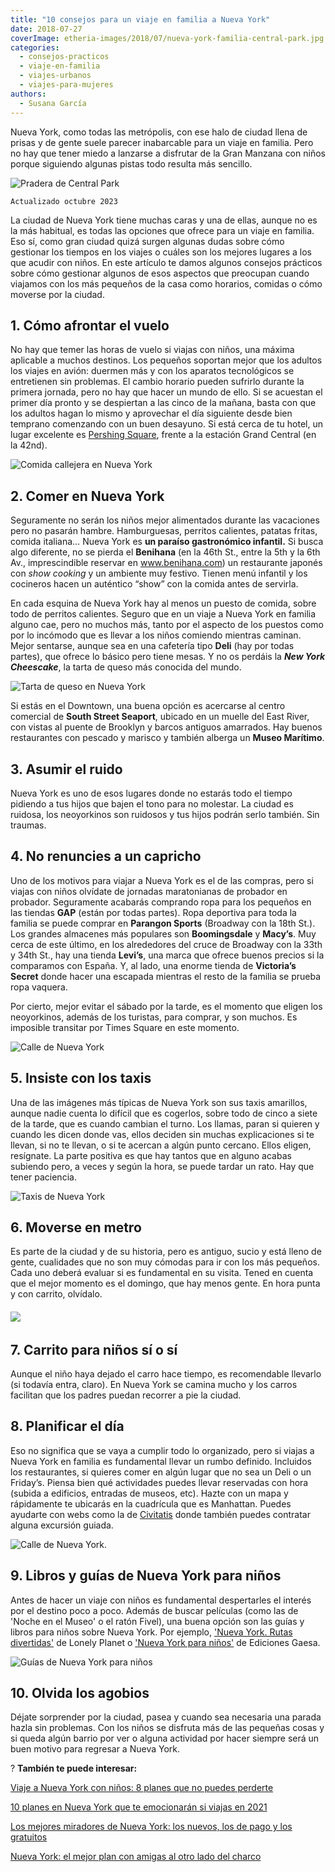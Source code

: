 ```yaml
---
title: "10 consejos para un viaje en familia a Nueva York"
date: 2018-07-27
coverImage: etheria-images/2018/07/nueva-york-familia-central-park.jpg
categories: 
  - consejos-practicos
  - viaje-en-familia
  - viajes-urbanos
  - viajes-para-mujeres
authors: 
  - Susana García
---
```


Nueva York, como todas las metrópolis, con ese halo de ciudad llena de prisas y de gente 
suele parecer inabarcable para un viaje en familia. Pero no hay que tener miedo a 
lanzarse a disfrutar de la Gran Manzana con niños porque siguiendo algunas pistas todo 
resulta más sencillo. 

![Pradera de Central Park](etheria-images/2018/07/nueva-york-familia-central-park.jpg "Juegos en Central Park.")

```
Actualizado octubre 2023
```

La ciudad de Nueva York tiene muchas caras y una de ellas, aunque no es la más habitual, 
es todas las opciones que ofrece para un viaje en familia. Eso sí, como gran ciudad 
quizá surgen algunas dudas sobre cómo gestionar los tiempos en los viajes o cuáles son 
los mejores lugares a los que acudir con niños. En este artículo te damos algunos 
consejos prácticos sobre cómo gestionar algunos de esos aspectos que preocupan cuando 
viajamos con los más pequeños de la casa como horarios, comidas o cómo moverse por la 
ciudad. 

## 1\. Cómo afrontar el vuelo

No hay que temer las horas de vuelo si viajas con niños, una máxima aplicable a muchos 
destinos. Los pequeños soportan mejor que los adultos los viajes en avión: duermen más y 
con los aparatos tecnológicos se entretienen sin problemas. El cambio horario pueden 
sufrirlo durante la primera jornada, pero no hay que hacer un mundo de ello. Si se 
acuestan el primer día pronto y se despiertan a las cinco de la mañana, basta con que 
los adultos hagan lo mismo y aprovechar el día siguiente desde bien temprano comenzando 
con un buen desayuno. Si está cerca de tu hotel, un lugar excelente es [Pershing 
Square](http://www.pershingsquare.com), frente a la estación Grand Central (en la 42nd). 

![Comida callejera en Nueva York](etheria-images/2018/07/Nueva-York-familias-perrito-caliente.jpg "Puesto típico de 'hot dogs' en Nueva York. © Chenyu Guan")

## 2\. Comer en Nueva York

Seguramente no serán los niños mejor alimentados durante las vacaciones pero no pasarán 
hambre. Hamburguesas, perritos calientes, patatas fritas, comida italiana… Nueva York es 
**un paraíso gastronómico infantil.** Si busca algo diferente, no se pierda el 
**Benihana** (en la 46th St., entre la 5th y la 6th Av., imprescindible reservar en 
www.benihana.com) un restaurante japonés con _show cooking_ y un ambiente muy festivo. 
Tienen menú infantil y los cocineros hacen un auténtico “show” con la comida antes de 
servirla. 

En cada esquina de Nueva York hay al menos un puesto de comida, sobre todo de perritos 
calientes. Seguro que en un viaje a Nueva York en familia alguno cae, pero no muchos 
más, tanto por el aspecto de los puestos como por lo incómodo que es llevar a los niños 
comiendo mientras caminan. Mejor sentarse, aunque sea en una cafetería tipo **Deli** 
(hay por todas partes), que ofrece lo básico pero tiene mesas. Y no os perdáis la _**New 
York Cheescake**_, la tarta de queso más conocida del mundo. 

![Tarta de queso en Nueva York](etheria-images/2018/07/nueva-york-familia-tarta-queso.jpg "New York Cheesecake.")

Si estás en el Downtown, una buena opción es acercarse al centro comercial de **South 
Street Seaport**, ubicado en un muelle del East River, con vistas al puente de Brooklyn 
y barcos antiguos amarrados. Hay buenos restaurantes con pescado y marisco y también 
alberga un **Museo Marítimo**. 

## 3\. Asumir el ruido

Nueva York es uno de esos lugares donde no estarás todo el tiempo pidiendo a tus hijos 
que bajen el tono para no molestar. La ciudad es ruidosa, los neoyorkinos son ruidosos y 
tus hijos podrán serlo también. Sin traumas. 

## 4\. No renuncies a un capricho

Uno de los motivos para viajar a Nueva York es el de las compras, pero si viajas con 
niños olvídate de jornadas maratonianas de probador en probador. Seguramente acabarás 
comprando ropa para los pequeños en las tiendas **GAP** (están por todas partes). Ropa 
deportiva para toda la familia se puede comprar en **Parangon Sports** (Broadway con la 
18th St.). Los grandes almacenes más populares son **Boomingsdale** y **Macy’s**. Muy 
cerca de este último, en los alrededores del cruce de Broadway con la 33th y 34th St., 
hay una tienda **Levi’s**, una marca que ofrece buenos precios si la comparamos con 
España. Y, al lado, una enorme tienda de **Victoria’s Secret** donde hacer una escapada 
mientras el resto de la familia se prueba ropa vaquera. 

Por cierto, mejor evitar el sábado por la tarde, es el momento que eligen los 
neoyorkinos, además de los turistas, para comprar, y son muchos. Es imposible transitar 
por Times Square en este momento. 

![Calle de Nueva York](etheria-images/2018/05/3-Nueva-York-noche-1024x683.jpg "Luces de Nueva York.")

## 5\. Insiste con los taxis

Una de las imágenes más típicas de Nueva York son sus taxis amarillos, aunque nadie 
cuenta lo difícil que es cogerlos, sobre todo de cinco a siete de la tarde, que es 
cuando cambian el turno. Los llamas, paran si quieren y cuando les dicen donde vas, 
ellos deciden sin muchas explicaciones si te llevan, si no te llevan, o si te acercan a 
algún punto cercano. Ellos eligen, resígnate. La parte positiva es que hay tantos que en 
alguno acabas subiendo pero, a veces y según la hora, se puede tardar un rato. Hay que 
tener paciencia. 

![Taxis de Nueva York](etheria-images/2018/07/nueva-york-taxis.jpg "Taxis en Nueva York.")

## **6\. Moverse en metro**

Es parte de la ciudad y de su historia, pero es antiguo, sucio y está lleno de gente, 
cualidades que no son muy cómodas para ir con los más pequeños. Cada uno deberá evaluar 
si es fundamental en su visita. Tened en cuenta que el mejor momento es el domingo, que 
hay menos gente. En hora punta y con carrito, olvídalo. 

###### ![](etheria-images/2018/05/6-Nueva-York-Metro-1024x684.jpg)

## 7\. Carrito para niños sí o sí

Aunque el niño haya dejado el carro hace tiempo, es recomendable llevarlo (si todavía 
entra, claro). En Nueva York se camina mucho y los carros facilitan que los padres 
puedan recorrer a pie la ciudad. 

## 8\. Planificar el día

Eso no significa que se vaya a cumplir todo lo organizado, pero si viajas a Nueva York 
en familia es fundamental llevar un rumbo definido. Incluidos los restaurantes, si 
quieres comer en algún lugar que no sea un Deli o un Friday’s. Piensa bien qué 
actividades puedes llevar reservadas con hora (subida a edificios, entradas de museos, 
etc). Hazte con un mapa y rápidamente te ubicarás en la cuadrícula que es Manhattan. 
Puedes ayudarte con webs como la de [Civitatis](https://www.civitatis.com/es/nueva-york/?aid=10211) 
donde también puedes contratar alguna excursión guiada. 

![Calle de Nueva York.](etheria-images/2018/05/Nueva-York-edificio-Chrysler.jpg "Calle de Nueva York.")

## 9\. Libros y guías de Nueva York para niños

Antes de hacer un viaje con niños es fundamental despertarles el interés por el destino 
poco a poco. Además de buscar películas (como las de 'Noche en el Museo' o el ratón 
Fivel), una buena opción son las guías y libros para niños sobre Nueva York. Por 
ejemplo, ['Nueva York. Rutas divertidas'](https://amzn.to/2QxJ9c6) de Lonely Planet o ['Nueva 
York para niños'](https://amzn.to/3bGa3pv) de Ediciones Gaesa. 

![Guías de Nueva York para niños](etheria-images/2018/07/nueva-york-familias-guias-1.jpg "Guías de Nueva York para niños.")

## 10\. Olvida los agobios

Déjate sorprender por la ciudad, pasea y cuando sea necesaria una parada hazla sin 
problemas. Con los niños se disfruta más de las pequeñas cosas y si queda algún barrio 
por ver o alguna actividad por hacer siempre será un buen motivo para regresar a Nueva 
York. 

? **También te puede interesar:** 

[Viaje a Nueva York con niños: 8 planes que no puedes 
perderte](https://etheriamagazine.com/2018/07/23/8-planes-con-ninos-en-nueva-york/) 

[10 planes en Nueva York que te emocionarán si viajas en 
2021](https://etheriamagazine.com/2021/05/10/10-planes-en-nueva-york-nuevos-2021/) 

[Los mejores miradores de Nueva York: los nuevos, los de pago y los 
gratuitos](https://etheriamagazine.com/2020/02/24/los-mejores-miradores-de-nueva-york-gratis-de-pago/) 

[Nueva York: el mejor plan con amigas al otro lado del 
charco](https://etheriamagazine.com/2019/05/17/viaje-con-amigas-nueva-york-primavera/)
